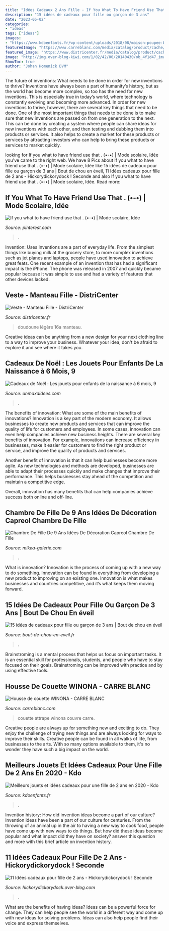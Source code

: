 ```yaml
---
title: "Idées Cadeaux 2 Ans Fille - If You What To Have Friend Use That . (•-•)"
description: "15 idées de cadeaux pour fille ou garçon de 3 ans"
date: "2023-05-02"
categories:
- "ideas"
tags: ["ideas"]
images:
- "https://www.kdoenfants.fr/wp-content/uploads/2018/08/maison-poupee-barbie.jpg"
featuredImage: "https://www.carreblanc.com/media/catalog/product/cache/1/image/1800x/040ec09b1e35df139433887a97daa66f/w/i/winona-housse-de-couette.jpg"
featured_image: "https://www.districenter.fr/media/catalog/product/cache/1/image/9df78eab33525d08d6e5fb8d27136e95/8/4/8407023-308.jpg"
image: "http://img.over-blog-kiwi.com/1/02/42/00/20140430/ob_4f1d47_image.jpg"
ShowToc: true
author: "Johan Homenick DVM"
---
```



The future of inventions: What needs to be done in order for new inventions to thrive?
Inventions have always been a part of humanity’s history, but as the world has become more complex, so too has the need for new inventions. This is especially true in today’s world, where technology is constantly evolving and becoming more advanced. In order for new inventions to thrive, however, there are several key things that need to be done. 
One of the most important things that needs to be done is to make sure that new inventions are passed on from one generation to the next. This can be done by creating a system where people can share ideas for new inventions with each other, and then testing and dubbing them into products or services. It also helps to create a market for these products or services by attracting investors who can help to bring these products or services to market quickly.

	

		
looking for If you what to have friend use that . (•-•) | Mode scolaire, Idée you've came to the right web. We have 8 Pics about If you what to have friend use that . (•-•) | Mode scolaire, Idée like 15 idées de cadeaux pour fille ou garçon de 3 ans | Bout de chou en éveil, 11 Idées cadeaux pour fille de 2 ans - Hickorydickorydock ! Seconde and also If you what to have friend use that . (•-•) | Mode scolaire, Idée. Read more:
		
    
## If You What To Have Friend Use That . (•-•) | Mode Scolaire, Idée

<img loading=lazy src="https://i.pinimg.com/originals/3f/9c/da/3f9cdae397847c1f576461a9d56c398f.jpg" onerror="this.onerror=null;this.src='https://tse4.mm.bing.net/th?id=OIP.SnbhndUhE0_x2W-rqo8M1wHaHU&amp;pid=15.1';" alt="If you what to have friend use that . (•-•) | Mode scolaire, Idée">

_Source: pinterest.com_

>. 

	

Invention: Uses
Inventions are a part of everyday life. From the simplest things like buying milk at the grocery store, to more complex inventions such as jet planes and laptops, people have used innovation to achieve great feats. 
One recent example of an invention that has had a significant impact is the iPhone. The phone was released in 2007 and quickly became popular because it was simple to use and had a variety of features that other devices lacked.

    
## Veste - Manteau Fille - DistriCenter

<img loading=lazy src="https://www.districenter.fr/media/catalog/product/cache/1/image/9df78eab33525d08d6e5fb8d27136e95/8/4/8407023-308.jpg" onerror="this.onerror=null;this.src='https://tse2.mm.bing.net/th?id=OIP.p96Je9HZIJE2XvTlNgoVfQHaJ4&amp;pid=15.1';" alt="Veste - Manteau Fille - DistriCenter">

_Source: districenter.fr_

>doudoune légère 16a manteau. 

	

Creative ideas can be anything from a new design for your next clothing line to a way to improve your business. Whatever your idea, don't be afraid to explore it and see where it takes you.

    
## Cadeaux De Noël : Les Jouets Pour Enfants De La Naissance à 6 Mois, 9

<img loading=lazy src="https://www.unmaxdidees.com/wp-content/uploads/2019/09/cadeau-bébé-1-an-12-mois-18-mois-noel-ou-anniversaire-piscine-à-balles.jpg" onerror="this.onerror=null;this.src='https://tse4.mm.bing.net/th?id=OIP.rFwFJase-YaRckHZ8fUrPgHaIi&amp;pid=15.1';" alt="Cadeaux de Noël : Les jouets pour enfants de la naissance à 6 mois, 9">

_Source: unmaxdidees.com_

>. 

	

The benefits of innovation: What are some of the main benefits of innovations?
Innovation is a key part of the modern economy. It allows businesses to create new products and services that can improve the quality of life for customers and employees. In some cases, innovation can even help companies achieve new business heights.
There are several key benefits of innovation. For example, innovations can increase efficiency in businesses, make it easier for customers to find the right product or service, and improve the quality of products and services.

Another benefit of innovation is that it can help businesses become more agile. As new technologies and methods are developed, businesses are able to adapt their processes quickly and make changes that improve their performance. This helps businesses stay ahead of the competition and maintain a competitive edge.

Overall, innovation has many benefits that can help companies achieve success both online and off-line.

    
## Chambre De Fille De 9 Ans Idées De Décoration Capreol Chambre De Fille

<img loading=lazy src="http://www.mikea-galerie.com/wp-content/uploads/2018/07/chambre-de-fille-de-9-ans-idees-de-decoration-capreol-chambre-de-fille-de-9-ans-chambre-de-fille-de-9-ans.jpg" onerror="this.onerror=null;this.src='https://tse2.mm.bing.net/th?id=OIP.qxLMSeOfsX7gKsMD3PCvqQHaEC&amp;pid=15.1';" alt="Chambre De Fille De 9 Ans Idées De Décoration Capreol Chambre De Fille">

_Source: mikea-galerie.com_

>. 

	

What is innovation?
Innovation is the process of coming up with a new way to do something. Innovation can be found in everything from developing a new product to improving on an existing one. Innovation is what makes businesses and countries competitive, and it’s what keeps them moving forward.

    
## 15 Idées De Cadeaux Pour Fille Ou Garçon De 3 Ans | Bout De Chou En éveil

<img loading=lazy src="https://i2.wp.com/bout-de-chou-en-eveil.fr/wp-content/uploads/2014/11/2013-01-03-006_resultat.jpg?fit=618%2C519&amp;ssl=1" onerror="this.onerror=null;this.src='https://tse4.mm.bing.net/th?id=OIP.31ZdgM2ss6d29v559T0ZNwHaGO&amp;pid=15.1';" alt="15 idées de cadeaux pour fille ou garçon de 3 ans | Bout de chou en éveil">

_Source: bout-de-chou-en-eveil.fr_

>. 

	

Brainstroming is a mental process that helps us focus on important tasks. It is an essential skill for professionals, students, and people who have to stay focused on their goals. Brainstroming can be improved with practice and by using effective tools.

    
## Housse De Couette WINONA - CARRE BLANC

<img loading=lazy src="https://www.carreblanc.com/media/catalog/product/cache/1/image/1800x/040ec09b1e35df139433887a97daa66f/w/i/winona-housse-de-couette.jpg" onerror="this.onerror=null;this.src='https://tse4.mm.bing.net/th?id=OIP.-ymvNBV7zgAdb0ftlUZwJgHaHa&amp;pid=15.1';" alt="Housse de couette WINONA - CARRE BLANC">

_Source: carreblanc.com_

>couette attrape winona couvre carre. 

	

Creative people are always up for something new and exciting to do. They enjoy the challenge of trying new things and are always looking for ways to improve their skills. Creative people can be found in all walks of life, from businesses to the arts. With so many options available to them, it's no wonder they have such a big impact on the world.

    
## Meilleurs Jouets Et Idées Cadeaux Pour Une Fille De 2 Ans En 2020 - Kdo

<img loading=lazy src="https://www.kdoenfants.fr/wp-content/uploads/2018/08/maison-poupee-barbie.jpg" onerror="this.onerror=null;this.src='https://tse1.mm.bing.net/th?id=OIP.LoC20jos2xgOm0d21l3vZwHaGk&amp;pid=15.1';" alt="Meilleurs jouets et idées cadeaux pour une fille de 2 ans en 2020 - Kdo">

_Source: kdoenfants.fr_

>. 

	

Invention history: How did invention ideas become a part of our culture?
Invention ideas have been a part of our culture for centuries. From the throwing of an animal up in the air to having a new way to cook food, people have come up with new ways to do things. But how did these ideas become popular and what impact did they have on society? answer this question and more with this brief article on invention history.

    
## 11 Idées Cadeaux Pour Fille De 2 Ans - Hickorydickorydock ! Seconde

<img loading=lazy src="http://img.over-blog-kiwi.com/1/02/42/00/20140430/ob_4f1d47_image.jpg" onerror="this.onerror=null;this.src='https://tse4.mm.bing.net/th?id=OIP.uOihX4p58jIxw6RKvMtQ1QHaFh&amp;pid=15.1';" alt="11 Idées cadeaux pour fille de 2 ans - Hickorydickorydock ! Seconde">

_Source: hickorydickorydock.over-blog.com_

>. 

	

What are the benefits of having ideas?
Ideas can be a powerful force for change. They can help people see the world in a different way and come up with new ideas for solving problems. Ideas can also help people find their voice and express themselves.

